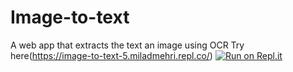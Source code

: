 # Image-to-text
A web app that extracts the text an image using OCR
Try here(https://image-to-text-5.miladmehri.repl.co/)
[![Run on Repl.it](https://repl.it/badge/github/milad-mehri/Image-to-text)](https://repl.it/github/milad-mehri/Image-to-text)
